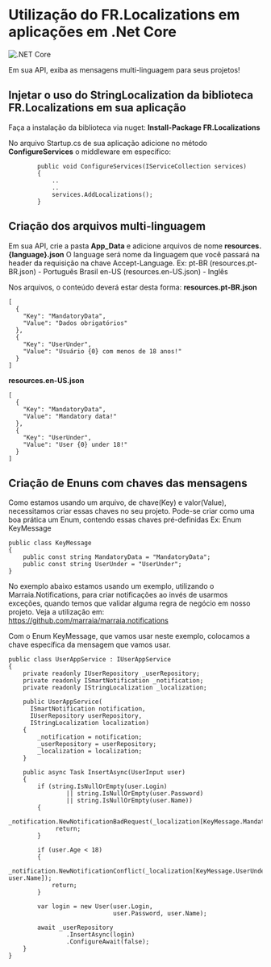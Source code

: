 # Utilização do FR.Localizations em aplicações em .Net Core
![.NET Core](https://github.com/marraia/FR.Localizations/workflows/.NET%20Core/badge.svg?branch=master)

Em sua API, exiba as mensagens multi-linguagem para seus projetos!

## Injetar o uso do StringLocalization da biblioteca FR.Localizations em sua aplicação

Faça a instalação da biblioteca via nuget:
**Install-Package FR.Localizations**

No arquivo Startup.cs de sua aplicação adicione no método **ConfigureServices** o middleware em específico:
```
        public void ConfigureServices(IServiceCollection services)
        {
            ..
            ..
            services.AddLocalizations();
        }
```
## Criação dos arquivos multi-linguagem 

Em sua API, crie a pasta **App_Data** e adicione arquivos de nome **resources.{language}.json**
O language será nome da linguagem que você passará na header da requisição na chave Accept-Language. 
Ex: 
pt-BR (resources.pt-BR.json) - Português Brasil
en-US (resources.en-US.json) - Inglês

Nos arquivos, o conteúdo deverá estar desta forma:
**resources.pt-BR.json**
```
[
  {
    "Key": "MandatoryData",
    "Value": "Dados obrigatórios"
  },
  {
    "Key": "UserUnder",
    "Value": "Usuário {0} com menos de 18 anos!"
  }
]
```
**resources.en-US.json**
```
[
  {
    "Key": "MandatoryData",
    "Value": "Mandatory data!"
  },
  {
    "Key": "UserUnder",
    "Value": "User {0} under 18!"
  }
]
```

## Criação de Enuns com chaves das mensagens
Como estamos usando um arquivo, de chave(Key) e valor(Value), necessitamos criar essas chaves no seu projeto. 
Pode-se criar como uma boa prática um Enum, contendo essas chaves pré-definidas
Ex: Enum KeyMessage
```
public class KeyMessage
{
    public const string MandatoryData = "MandatoryData";
    public const string UserUnder = "UserUnder";
}

```

No exemplo abaixo estamos usando um exemplo, utilizando o Marraia.Notifications, para criar notificações ao invés de usarmos exceções, quando temos que validar alguma regra de negócio em nosso projeto. 
Veja a utilização em: https://github.com/marraia/marraia.notifications

Com o Enum KeyMessage, que vamos usar neste exemplo, colocamos a chave específica da mensagem que vamos usar.

```
public class UserAppService : IUserAppService
{
    private readonly IUserRepository _userRepository;
    private readonly ISmartNotification _notification;
    private readonly IStringLocalization _localization;

    public UserAppService(
      ISmartNotification notification,
      IUserRepository userRepository,
      IStringLocalization localization)
    {
        _notification = notification;
        _userRepository = userRepository;
        _localization = localization;
    }
    
    public async Task InsertAsync(UserInput user)
    {
        if (string.IsNullOrEmpty(user.Login) 
                || string.IsNullOrEmpty(user.Password)
                || string.IsNullOrEmpty(user.Name))
        {
             _notification.NewNotificationBadRequest(_localization[KeyMessage.MandatoryData]);
             return;
        }
        
        if (user.Age < 18)
        {
            _notification.NewNotificationConflict(_localization[KeyMessage.UserUnder, user.Name]);
            return;
        }

        var login = new User(user.Login, 
                             user.Password, user.Name);

        await _userRepository
                .InsertAsync(login)
                .ConfigureAwait(false);
    }
}
```  




